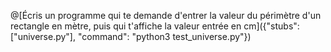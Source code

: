 @[Écris un programme qui te demande d'entrer la valeur du périmètre d'un rectangle en mètre, puis qui t'affiche la valeur entrée en cm]({"stubs": ["universe.py"], "command": "python3 test_universe.py"})
